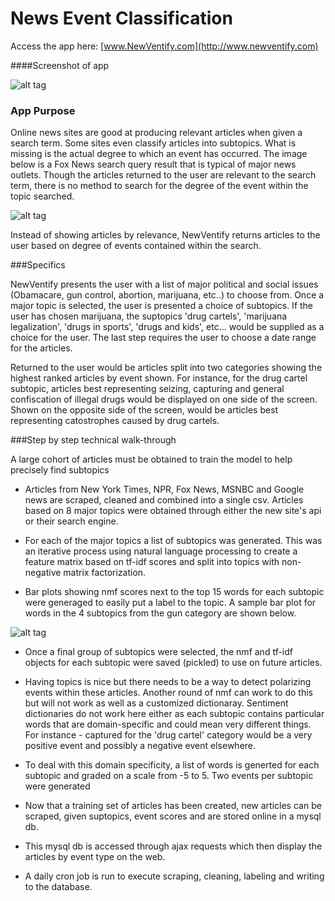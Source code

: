 News Event Classification
=========

Access the app here: [www.NewVentify.com](http://www.newventify.com)

####Screenshot of app

![alt tag](https://github.com/tdpetrou/News-Event-Classification/blob/master/static/preview.png)

### App Purpose

Online news sites are good at producing relevant articles when given a search term. Some sites even classify articles into subtopics. What is missing is the actual degree to which an event has occurred.  The image below is a Fox News search query result that is typical of major news outlets. Though the articles returned to the user are relevant to the search term, there is no method to search for the degree of the event within the topic searched.

![alt tag](https://raw.githubusercontent.com/tdpetrou/News-Event-Classification/master/static/news_search.png)

Instead of showing articles by relevance, NewVentify returns articles to the user based on degree of events contained within the search.

###Specifics

NewVentify presents the user with a list of major political and social issues (Obamacare, gun control, abortion, marijuana, etc..) to choose from. Once a major topic is selected, the user is presented a choice of subtopics. If the user has chosen marijuana, the suptopics 'drug cartels', 'marijuana legalization', 'drugs in sports', 'drugs and kids', etc... would be supplied as a choice for the user. The last step requires the user to choose a date range for the articles.

Returned to the user would be articles split into two categories showing the highest ranked articles by event shown. For instance, for the drug cartel subtopic, articles best representing seizing, capturing and general confiscation of illegal drugs would be displayed on one side of the screen. Shown on the opposite side of the screen, would be articles best representing catostrophes caused by drug cartels.

###Step by step technical walk-through

A large cohort of articles must be obtained to train the model to help precisely find subtopics

* Articles from New York Times, NPR, Fox News, MSNBC and Google news are scraped, cleaned and combined into a single csv. Articles based on 8 major topics were obtained through either the new site's api or their search engine.

* For each of the major topics a list of subtopics was generated. This was an iterative process using natural language processing to create a feature matrix based on tf-idf scores and split into topics with non-negative matrix factorization.

* Bar plots showing nmf scores next to the top 15 words for each subtopic were generaged to easily put a label to the topic. A sample bar plot for words in the 4 subtopics from the gun category are shown below.

![alt tag](https://github.com/tdpetrou/News-Event-Classification/blob/master/static/nmf_words_by_topic.png)

* Once a final group of subtopics were selected, the nmf and tf-idf objects for each subtopic were saved (pickled) to use on future articles.

* Having topics is nice but there needs to be a way to detect polarizing events within these articles. Another round of nmf can work to do this but will not work as well as a customized dictionaray. Sentiment dictionaries do not work here either as each subtopic contains particular words that are domain-specific and could mean very different things. For instance - captured for the 'drug cartel' category would be a very positive event and possibly a negative event elsewhere. 

* To deal with this domain specificity, a list of words is generted for each subtopic and graded on a scale from -5 to 5. Two events per subtopic were generated

* Now that a training set of articles has been created, new articles can be scraped, given suptopics, event scores and are stored online in a mysql db.

* This mysql db is accessed through ajax requests which then display the articles by event type on the web.

* A daily cron job is run to execute scraping, cleaning, labeling and writing to the database.



